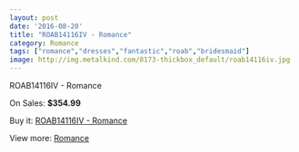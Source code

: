 ```yaml
---
layout: post
date: '2016-08-20'
title: "ROAB14116IV - Romance"
category: Romance
tags: ["romance","dresses","fantastic","roab","bridesmaid"]
image: http://img.metalkind.com/8173-thickbox_default/roab14116iv.jpg
---
```

ROAB14116IV - Romance

On Sales: **$354.99**
<a href="https://www.metalkind.com/en/romance/3619-roab14116iv.html"><amp-img layout="responsive" width="600" height="600" src="//img.metalkind.com/8173-thickbox_default/roab14116iv.jpg" alt="ROAB14116IV - Romance 0" /></a>
<a href="https://www.metalkind.com/en/romance/3619-roab14116iv.html"><amp-img layout="responsive" width="600" height="600" src="//img.metalkind.com/8174-thickbox_default/roab14116iv.jpg" alt="ROAB14116IV - Romance 1" /></a>

Buy it: [ROAB14116IV - Romance](https://www.metalkind.com/en/romance/3619-roab14116iv.html "ROAB14116IV - Romance")

View more: [Romance](https://www.metalkind.com/en/108-romance "Romance")
